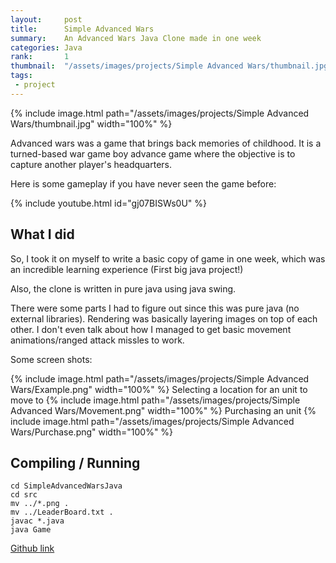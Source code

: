 ```yaml
---
layout:     post
title:      Simple Advanced Wars
summary:    An Advanced Wars Java Clone made in one week
categories: Java
rank:       1
thumbnail:  "/assets/images/projects/Simple Advanced Wars/thumbnail.jpg"
tags:
 - project
---
```


{% include image.html path="/assets/images/projects/Simple Advanced Wars/thumbnail.jpg" width="100%" %}

Advanced wars was a game that brings back memories of childhood. It is a turned-based war game boy advance game where the objective is to capture another player's headquarters. 

Here is some gameplay if you have never seen the game before:

{% include youtube.html id="gj07BISWs0U" %}

## What I did

So, I took it on myself to write a basic copy of game in one week, which was an incredible learning experience (First big java project!)

Also, the clone is written in pure java using java swing. 

There were some parts I had to figure out since this was pure java (no external libraries). Rendering was basically layering images on top of each other. I don't even talk about how I managed to get basic movement animations/ranged attack missles to work.

Some screen shots:

{% include image.html path="/assets/images/projects/Simple Advanced Wars/Example.png" width="100%" %}
Selecting a location for an unit to move to
{% include image.html path="/assets/images/projects/Simple Advanced Wars/Movement.png" width="100%" %}
Purchasing an unit
{% include image.html path="/assets/images/projects/Simple Advanced Wars/Purchase.png" width="100%" %}


## Compiling / Running

```
cd SimpleAdvancedWarsJava
cd src
mv ../*.png .
mv ../LeaderBoard.txt .
javac *.java
java Game
```

[Github link](https://github.com/Maknee/SimpleAdvancedWarsJava)
